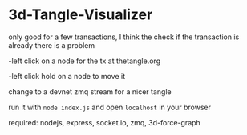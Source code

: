 # 3d-Tangle-Visualizer

only good for a few transactions, I think the check if the transaction is already there is a problem

-left click on a node for the tx at thetangle.org

-left click hold on a node to move it

change to a devnet zmq stream for a nicer tangle

run it with `node index.js` and open `localhost` in your browser

required: nodejs, express, socket.io, zmq, 3d-force-graph

